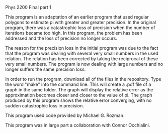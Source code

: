 Phys 2200 Final part 1

This program is an adaptation of an earlier program that used regular polygons to estimate pi with greater and greater precision. In the original program, there was a catastrophic loss of precision when the number of iterations became too high. In this program, the problem has been addressed and the loss of precision no longer occurs.

The reason for the precision loss in the initial program was due to the fact that the program was dealing with several very small numbers in the used relation. The relation has been corrected by taking the reciprocal of these very small numbers. The program is now dealing with large numbers and no longer suffers the same precision loss.

In order to run the program, download all of the files in the repository. Type the word "make" into the command line. This will create a .pdf file of a graph in the same folder. The graph will display the relative error as the approximation becomes closer and closer to the value of pi. The graph produced by this program shows the relative error converging, with no sudden catastrophic loss in precision.

This program used code provided by Michael G. Rozman.

This program was in large part a collaboration with Connor Occhialini.
